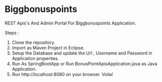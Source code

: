 # Biggbonuspoints

REST Apis's And Admin Portal For Biggbonuspoints Application.

Steps :
1. Clone the repository.
2. Import as Maven Project in Eclipse.
3. Setup the Database and update the Url , Username and Password in Application properties.
4. Run As SpringBootApp or Run BonusPointApisApplication.java as Java Application.
5. Run http://localhost:8080 on your browser.
Voila!
